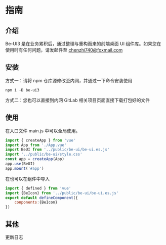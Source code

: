


# 指南

## 介绍

Be-UI3 是在业务累积后，通过整理与重构而来的前端桌面 UI 组件库。如果您在使用时有任何问题，请发邮件至 chenzhi740@foxmail.com

## 安装

方式一：请将 npm 仓库源修改至内网，并通过一下命令安装使用

```shell
npm i -D be-ui3
```

方式二：您也可以直接到内网 GitLab 相关项目页面直接下载打包好的文件

## 使用

在入口文件 main.js 中可以全局使用。

```javascript
import { createApp } from 'vue'
import App from './App.vue'
import BeUI from '../public/be-ui/be-ui.es.js'
import '../public/be-ui/style.css'
const app = createApp(App)
app.use(BeUI)
app.mount('#app')
```
在也可以在组件中导入

```javascript
import { defined } from 'vue'
import {BeIcon} from '../public/be-ui/be-ui.es.js'
export default defineComponent({
    conponents:{BeIcon}
})
```
## 其他

更新日志
